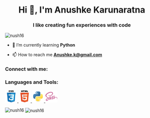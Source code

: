 <h1 align="center">Hi 👋, I'm Anushke Karunaratna</h1>
<h3 align="center">I like creating fun experiences with code</h3>

<p align="left"> <img src="https://komarev.com/ghpvc/?username=nush16&label=Profile%20views&color=0e75b6&style=flat" alt="nush16" /> </p>

- 🌱 I’m currently learning **Python**

- 📫 How to reach me **Anushke.k@gmail.com**

<h3 align="left">Connect with me:</h3>
<p align="left">
</p>

<h3 align="left">Languages and Tools:</h3>
<p align="left"> <a href="https://www.w3schools.com/css/" target="_blank" rel="noreferrer"> <img src="https://raw.githubusercontent.com/devicons/devicon/master/icons/css3/css3-original-wordmark.svg" alt="css3" width="40" height="40"/> </a> <a href="https://www.w3.org/html/" target="_blank" rel="noreferrer"> <img src="https://raw.githubusercontent.com/devicons/devicon/master/icons/html5/html5-original-wordmark.svg" alt="html5" width="40" height="40"/> </a> <a href="https://www.python.org" target="_blank" rel="noreferrer"> <img src="https://raw.githubusercontent.com/devicons/devicon/master/icons/python/python-original.svg" alt="python" width="40" height="40"/> </a> <a href="https://sass-lang.com" target="_blank" rel="noreferrer"> <img src="https://raw.githubusercontent.com/devicons/devicon/master/icons/sass/sass-original.svg" alt="sass" width="40" height="40"/> </a> </p>

<p><img align="left" src="https://github-readme-stats.vercel.app/api/top-langs?username=nush16&show_icons=true&locale=en&layout=compact" alt="nush16" /></p>

<p>&nbsp;<img align="center" src="https://github-readme-stats.vercel.app/api?username=nush16&show_icons=true&locale=en" alt="nush16" /></p>
